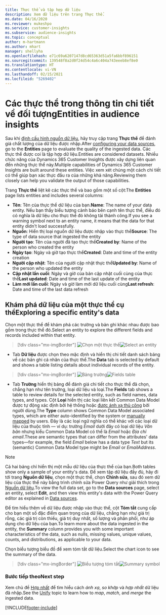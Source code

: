 ```yaml
---
title: Thực thể và tập hợp dữ liệu
description: Xem dữ liệu trên trang Thực thể.
ms.date: 04/16/2020
ms.reviewer: mukeshpo
ms.service: customer-insights
ms.subservice: audience-insights
ms.topic: conceptual
author: m-hartmann
ms.author: mhart
manager: shellyha
ms.openlocfilehash: e71c69a6207147d8cd65363d51a5fa6bbf896151
ms.sourcegitcommit: 139548f8a2d0f24d54c4a6c404a743eeeb8ef8e0
ms.translationtype: HT
ms.contentlocale: vi-VN
ms.lasthandoff: 02/15/2021
ms.locfileid: "5269402"
---
```

# <a name="entities-in-audience-insights"></a><span data-ttu-id="0a0c2-103">Các thực thể trong thông tin chi tiết về đối tượng</span><span class="sxs-lookup"><span data-stu-id="0a0c2-103">Entities in audience insights</span></span>

<span data-ttu-id="0a0c2-104">Sau khi [định cấu hình nguồn dữ liệu](data-sources.md), hãy truy cập trang **Thực thể** để đánh giá chất lượng của dữ liệu được nhập.</span><span class="sxs-lookup"><span data-stu-id="0a0c2-104">After [configuring your data sources](data-sources.md), go to the **Entities** page to evaluate the quality of the ingested data.</span></span> <span data-ttu-id="0a0c2-105">Các thực thể được coi là tập hợp dữ liệu.</span><span class="sxs-lookup"><span data-stu-id="0a0c2-105">Entities are considered datasets.</span></span> <span data-ttu-id="0a0c2-106">Nhiều chức năng của Dynamics 365 Customer Insights được xây dựng liên quan đến những thực thể này.</span><span class="sxs-lookup"><span data-stu-id="0a0c2-106">Multiple capabilities of Dynamics 365 Customer Insights are built around these entities.</span></span> <span data-ttu-id="0a0c2-107">Việc xem xét chúng một cách chi tiết có thể giúp bạn xác thực đầu ra của những khả năng.</span><span class="sxs-lookup"><span data-stu-id="0a0c2-107">Reviewing them closely can help you validate the output of those capabilities.</span></span>

<span data-ttu-id="0a0c2-108">Trang **Thực thể** liệt kê các thực thể và bao gồm một số cột:</span><span class="sxs-lookup"><span data-stu-id="0a0c2-108">The **Entities** page lists entities and includes several columns:</span></span>

- <span data-ttu-id="0a0c2-109">**Tên**: Tên của thực thể dữ liệu của bạn.</span><span class="sxs-lookup"><span data-stu-id="0a0c2-109">**Name**: The name of your data entity.</span></span> <span data-ttu-id="0a0c2-110">Nếu bạn thấy biểu tượng cảnh báo bên cạnh tên thực thể, điều đó có nghĩa là dữ liệu cho thực thể đó không tải thành công.</span><span class="sxs-lookup"><span data-stu-id="0a0c2-110">If you see a warning symbol next to an entity name, it means that the data for that entity didn't load successfully.</span></span>
- <span data-ttu-id="0a0c2-111">**Nguồn**: Hiển thị loại nguồn dữ liệu được nhập vào thực thể</span><span class="sxs-lookup"><span data-stu-id="0a0c2-111">**Source**: The type of data source that ingested the entity</span></span>
- <span data-ttu-id="0a0c2-112">**Người tạo**: Tên của người đã tạo thực thể</span><span class="sxs-lookup"><span data-stu-id="0a0c2-112">**Created by**: Name of the person who created the entity</span></span>
- <span data-ttu-id="0a0c2-113">**Ngày tạo**: Ngày và giờ tạo thực thể</span><span class="sxs-lookup"><span data-stu-id="0a0c2-113">**Created**: Date and time of the entity creation</span></span>
- <span data-ttu-id="0a0c2-114">**Người cập nhật**: Tên của người cập nhật thực thể</span><span class="sxs-lookup"><span data-stu-id="0a0c2-114">**Updated by**: Name of the person who updated the entity</span></span>
- <span data-ttu-id="0a0c2-115">**Cập nhật lần cuối**: Ngày và giờ của bản cập nhật cuối cùng của thực thể</span><span class="sxs-lookup"><span data-stu-id="0a0c2-115">**Last updated**: Date and time of the last update of the entity</span></span>
- <span data-ttu-id="0a0c2-116">**Làm mới lần cuối**: Ngày và giờ làm mới dữ liệu cuối cùng</span><span class="sxs-lookup"><span data-stu-id="0a0c2-116">**Last refresh**: Date and time of the last data refresh</span></span>

## <a name="exploring-a-specific-entitys-data"></a><span data-ttu-id="0a0c2-117">Khám phá dữ liệu của một thực thể cụ thể</span><span class="sxs-lookup"><span data-stu-id="0a0c2-117">Exploring a specific entity's data</span></span>

<span data-ttu-id="0a0c2-118">Chọn một thực thể để khám phá các trường và bản ghi khác nhau được bao gồm trong thực thể đó.</span><span class="sxs-lookup"><span data-stu-id="0a0c2-118">Select an entity to explore the different fields and records included within that entity.</span></span>

> [!div class="mx-imgBorder"]
> <span data-ttu-id="0a0c2-119">![Chọn một thực thể](media/data-manager-entities-data.png "Chọn một thực thể")</span><span class="sxs-lookup"><span data-stu-id="0a0c2-119">![Select an entity](media/data-manager-entities-data.png "Select an entity")</span></span>

- <span data-ttu-id="0a0c2-120">Tab **Dữ liệu** được chọn theo mặc định và hiển thị chi tiết danh sách bảng về các bản ghi cá nhân của thực thể.</span><span class="sxs-lookup"><span data-stu-id="0a0c2-120">The **Data** tab is selected by default and shows a table listing details about individual records of the entity.</span></span>

> [!div class="mx-imgBorder"]
> <span data-ttu-id="0a0c2-121">![Bảng trường](media/data-manager-entities-fields.PNG "Bảng trường")</span><span class="sxs-lookup"><span data-stu-id="0a0c2-121">![Fields table](media/data-manager-entities-fields.PNG "Fields table")</span></span>

- <span data-ttu-id="0a0c2-122">Tab **Trường** hiển thị bảng để đánh giá chi tiết cho thực thể đã chọn, chẳng hạn như tên trường, loại dữ liệu và loại.</span><span class="sxs-lookup"><span data-stu-id="0a0c2-122">The **Fields** tab shows a table to review details for the selected entity, such as field names, data types, and types.</span></span> <span data-ttu-id="0a0c2-123">Cột **Loại** hiển thị các loại liên kết Common Data Model được tự động xác định bởi hệ thống hoặc [được ánh xạ thủ công](map-entities.md) bởi người dùng.</span><span class="sxs-lookup"><span data-stu-id="0a0c2-123">The **Type** column shows Common Data Model associated types, which are either auto-identified by the system or [manually mapped](map-entities.md) by users.</span></span> <span data-ttu-id="0a0c2-124">Đây là các loại ngữ nghĩa có thể khác với các loại dữ liệu của thuộc tính — ví dụ: trường *Email* dưới đây có loại dữ liệu *Văn bản* nhưng kiểu Common Data Model có thể là *Email* hoặc *Địa chỉ email*.</span><span class="sxs-lookup"><span data-stu-id="0a0c2-124">These are semantic types that can differ from the attributes' data types—for example, the field *Email* below has a data type *Text* but its (semantic) Common Data Model type might be *Email* or *EmailAddress*.</span></span>

> [!NOTE]
> <span data-ttu-id="0a0c2-125">Cả hai bảng chỉ hiển thị một mẫu dữ liệu của thực thể của bạn.</span><span class="sxs-lookup"><span data-stu-id="0a0c2-125">Both tables show only a sample of your entity's data.</span></span> <span data-ttu-id="0a0c2-126">Để xem tập dữ liệu đầy đủ, hãy đi tới trang **Nguồn dữ liệu**, chọn một thực thể, chọn **Chỉnh sửa**, sau đó xem dữ liệu của thực thể này bằng trình chỉnh sửa Power Query như giải thích trong [Nguồn dữ liệu](data-sources.md).</span><span class="sxs-lookup"><span data-stu-id="0a0c2-126">To view the full data set, go to the **Data sources** page, select an entity, select **Edit**, and then view this entity's data with the Power Query editor as explained in [Data sources](data-sources.md).</span></span>

<span data-ttu-id="0a0c2-127">Để tìm hiểu thêm về dữ liệu được nhập vào thực thể, cột **Tóm tắt** cung cấp cho bạn một số đặc điểm quan trọng của dữ liệu, chẳng hạn như giá trị rỗng, các giá trị còn thiếu, giá trị duy nhất, số lượng và phân phối, như áp dụng cho dữ liệu của bạn.</span><span class="sxs-lookup"><span data-stu-id="0a0c2-127">To learn more about the data ingested in the entity, the **Summary** column provides you with some important characteristics of the data, such as nulls, missing values, unique values, counts, and distributions, as applicable to your data.</span></span>

<span data-ttu-id="0a0c2-128">Chọn biểu tượng biểu đồ để xem tóm tắt dữ liệu.</span><span class="sxs-lookup"><span data-stu-id="0a0c2-128">Select the chart icon to see the summary of the data.</span></span>

> [!div class="mx-imgBorder"]
> <span data-ttu-id="0a0c2-129">![Biểu tượng tóm tắt](media/data-manager-entities-summary.png "Bảng tóm tắt dữ liệu")</span><span class="sxs-lookup"><span data-stu-id="0a0c2-129">![Summary symbol](media/data-manager-entities-summary.png "Data summary table")</span></span>

### <a name="next-step"></a><span data-ttu-id="0a0c2-130">Bước tiếp theo</span><span class="sxs-lookup"><span data-stu-id="0a0c2-130">Next step</span></span>

<span data-ttu-id="0a0c2-131">Xem chủ đề [Hợp nhất](data-unification.md) để tìm hiểu cách *ánh xạ*, *so khớp* và *hợp nhất* dữ liệu đã nhập.</span><span class="sxs-lookup"><span data-stu-id="0a0c2-131">See the [Unify](data-unification.md) topic to learn how to *map*, *match*, and *merge* the ingested data.</span></span>


[!INCLUDE[footer-include](../includes/footer-banner.md)]
